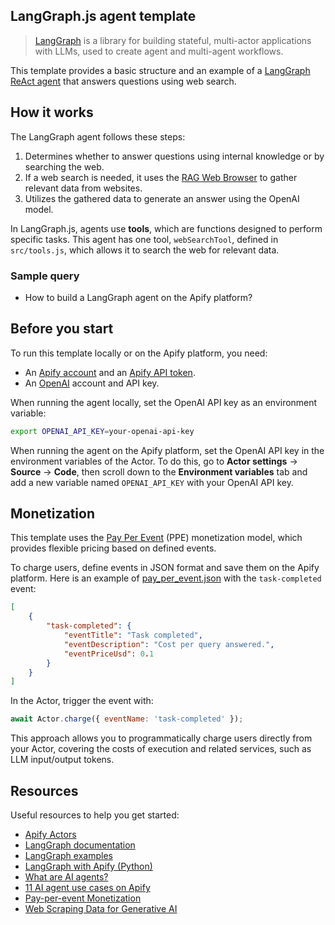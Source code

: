 ## LangGraph.js agent template
<!-- This is an Apify template readme -->

> [LangGraph](https://langchain-ai.github.io/langgraphjs/) is a library for building stateful, multi-actor applications with LLMs, used to create agent and multi-agent workflows.

This template provides a basic structure and an example of a [LangGraph](https://www.langchain.com/langgraph) [ReAct agent](https://react-lm.github.io/) that answers questions using web search.

## How it works

The LangGraph agent follows these steps:

1. Determines whether to answer questions using internal knowledge or by searching the web.
2. If a web search is needed, it uses the [RAG Web Browser](https://apify.com/apify/rag-web-browser) to gather relevant data from websites.
3. Utilizes the gathered data to generate an answer using the OpenAI model.

In LangGraph.js, agents use **tools**, which are functions designed to perform specific tasks.
This agent has one tool, `webSearchTool`, defined in `src/tools.js`, which allows it to search the web for relevant data.

### Sample query

- How to build a LangGraph agent on the Apify platform?

## Before you start

To run this template locally or on the Apify platform, you need:

- An [Apify account](https://console.apify.com/) and an [Apify API token](https://docs.apify.com/platform/integrations/api#api-token).
- An [OpenAI](https://openai.com/) account and API key.

When running the agent locally, set the OpenAI API key as an environment variable:

```bash
export OPENAI_API_KEY=your-openai-api-key
```

When running the agent on the Apify platform, set the OpenAI API key in the environment variables of the Actor.
To do this, go to **Actor settings** → **Source** → **Code**, then scroll down to the **Environment variables** tab and add a new variable named `OPENAI_API_KEY` with your OpenAI API key.

## Monetization

This template uses the [Pay Per Event](https://docs.apify.com/platform/actors/publishing/monetize#pay-per-event-pricing-model) (PPE) monetization model, which provides flexible pricing based on defined events.

To charge users, define events in JSON format and save them on the Apify platform. Here is an example of [pay_per_event.json](.actor/pay_per_event.json) with the `task-completed` event:

```json
[
    {
        "task-completed": {
            "eventTitle": "Task completed",
            "eventDescription": "Cost per query answered.",
            "eventPriceUsd": 0.1
        }
    }
]
```

In the Actor, trigger the event with:

```javascript
await Actor.charge({ eventName: 'task-completed' });
```

This approach allows you to programmatically charge users directly from your Actor, covering the costs of execution and related services, such as LLM input/output tokens.

## Resources

Useful resources to help you get started:

- [Apify Actors](https://docs.apify.com/platform/actors)
- [LangGraph documentation](https://langchain-ai.github.io/langgraph/tutorials/introduction/)
- [LangGraph examples](https://github.com/bracesproul/langgraphjs-examples/tree/main)
- [LangGraph with Apify (Python)](https://docs.apify.com/platform/integrations/langgraph)
- [What are AI agents?](https://blog.apify.com/what-are-ai-agents/)
- [11 AI agent use cases on Apify](https://blog.apify.com/ai-agent-use-cases/)
- [Pay-per-event Monetization](https://docs.apify.com/sdk/js/docs/next/guides/pay-per-event)
- [Web Scraping Data for Generative AI](https://www.youtube.com/watch?v=8uvHH-ocSes)
